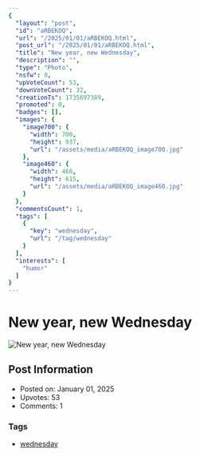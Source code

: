 ```yaml
---
{
  "layout": "post",
  "id": "aRBEKOQ",
  "url": "/2025/01/01/aRBEKOQ.html",
  "post_url": "/2025/01/01/aRBEKOQ.html",
  "title": "New year, new Wednesday",
  "description": "",
  "type": "Photo",
  "nsfw": 0,
  "upVoteCount": 53,
  "downVoteCount": 32,
  "creationTs": 1735697389,
  "promoted": 0,
  "badges": [],
  "images": {
    "image700": {
      "width": 700,
      "height": 937,
      "url": "/assets/media/aRBEKOQ_image700.jpg"
    },
    "image460": {
      "width": 460,
      "height": 615,
      "url": "/assets/media/aRBEKOQ_image460.jpg"
    }
  },
  "commentsCount": 1,
  "tags": [
    {
      "key": "wednesday",
      "url": "/tag/wednesday"
    }
  ],
  "interests": [
    "humor"
  ]
}
---
```


# New year, new Wednesday

![New year, new Wednesday](/assets/media/aRBEKOQ_image700.jpg)

## Post Information

- Posted on: January 01, 2025
- Upvotes: 53
- Comments: 1

### Tags

- [wednesday](/tag/wednesday)
